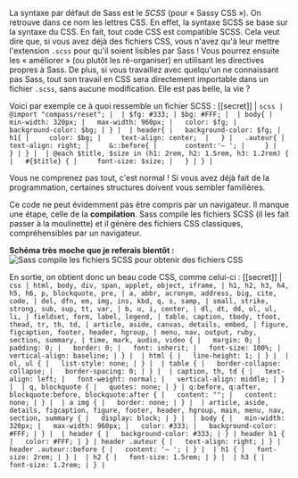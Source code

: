 La syntaxe par défaut de Sass est le *SCSS* (pour « Sassy CSS »). On retrouve dans ce nom les lettres CSS. En effet, la syntaxe SCSS se base sur la syntaxe du CSS. En fait, tout code CSS est compatible SCSS. Cela veut dire que, si vous avez déjà des fichiers CSS, vous n'avez qu'à leur mettre l'extension `.scss` pour qu'il soient lisibles par Sass ! Vous pourrez ensuite les « améliorer » (ou plutôt les ré-organiser) en utilisant les directives propres à Sass. De plus, si vous travaillez avec quelqu'un ne connaissant pas Sass, tout son travail en CSS sera directement importable dans un fichier `.scss`, sans aucune modification. Elle est pas belle, la vie ?

Voici par exemple ce à quoi ressemble un fichier SCSS :
[[secret]]
| ```scss
| @import "compass/reset";
| 
| $fg: #333;
| $bg: #FFF;
| 
| body{
|   min-width: 320px;
|   max-width: 960px;
|   color: $fg;
|   background-color: $bg;
| }
| 
| header{
|   background-color: $fg;
|   h1{
|     color: $bg;
|     text-align: center; 
|   }
|   .auteur{
|     text-align: right;
|     &::before{
|       content:'— ';
|     }
|   }
| }
| 
| @each $title, $size in (h1: 2rem, h2: 1.5rem, h3: 1.2rem) {
|   #{$title} {
|     font-size: $size;
|   }
| }
| ```

Vous ne comprenez pas tout, c'est normal ! Si vous avez déjà fait de la programmation, certaines structures doivent vous sembler familières.

Ce code ne peut évidemment pas être compris par un navigateur. Il manque une étape, celle de la **compilation**. Sass compile les fichiers SCSS (il les fait passer à la moulinette) et il génère des fichiers CSS classiques, compréhensibles par un navigateur.

**Schéma très moche que je referais bientôt :**
![Sass compile les fichiers SCSS pour obtenir des fichiers CSS](/media/galleries/848/c6fc3bbc-2c27-4863-9e30-67c4284ba65c.png.960x960_q85.png)

En sortie, on obtient donc un beau code CSS, comme celui-ci :
[[secret]]
| ```css
| html, body, div, span, applet, object, iframe,
| h1, h2, h3, h4, h5, h6, p, blockquote, pre,
| a, abbr, acronym, address, big, cite, code,
| del, dfn, em, img, ins, kbd, q, s, samp,
| small, strike, strong, sub, sup, tt, var,
| b, u, i, center,
| dl, dt, dd, ol, ul, li,
| fieldset, form, label, legend,
| table, caption, tbody, tfoot, thead, tr, th, td,
| article, aside, canvas, details, embed,
| figure, figcaption, footer, header, hgroup,
| menu, nav, output, ruby, section, summary,
| time, mark, audio, video {
|   margin: 0;
|   padding: 0;
|   border: 0;
|   font: inherit;
|   font-size: 100%;
|   vertical-align: baseline;
| }
| 
| html {
|   line-height: 1;
| }
| 
| ol, ul {
|   list-style: none;
| }
| 
| table {
|   border-collapse: collapse;
|   border-spacing: 0;
| }
| 
| caption, th, td {
|   text-align: left;
|   font-weight: normal;
|   vertical-align: middle;
| }
| 
| q, blockquote {
|   quotes: none;
| }
| q:before, q:after, blockquote:before, blockquote:after {
|   content: "";
|   content: none;
| }
| 
| a img {
|   border: none;
| }
| 
| article, aside, details, figcaption, figure, footer, header, hgroup, main, menu, nav, section, summary {
|   display: block;
| }
| 
| body {
|   min-width: 320px;
|   max-width: 960px;
|   color: #333;
|   background-color: #FFF;
| }
| 
| header {
|   background-color: #333;
| }
| header h1 {
|   color: #FFF;
| }
| header .auteur {
|   text-align: right;
| }
| header .auteur::before {
|   content: '— ';
| }
| 
| h1 {
|   font-size: 2rem;
| }
| 
| h2 {
|   font-size: 1.5rem;
| }
| 
| h3 {
|   font-size: 1.2rem;
| }
| ```